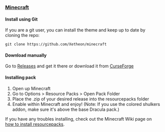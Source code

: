### [Minecraft](https://minecraft.net)

#### Install using Git

If you are a git user, you can install the theme and keep up to date by cloning the repo:

    git clone https://github.com/Xetheon/minecraft

#### Download manually

Go to [Releases](https://github.com/Xetheon/minecraft/releases) and get it there or download it from [CurseForge](https://www.curseforge.com/minecraft/texture-packs/dracula-ui)

#### Installing pack

1. Open up Minecraft
2. Go to Options > Resource Packs > Open Pack Folder
3. Place the .zip of your desired release into the resourcepacks folder
4. Enable within Minecraft and enjoy! (Note: If you use the colored shulkers addon, make sure it's above the base Dracula pack.)

If you have any troubles installing, check out the Minecraft Wiki page on [how to install resourcepacks](https://minecraft.fandom.com/wiki/Tutorials/Loading_a_resource_pack).
